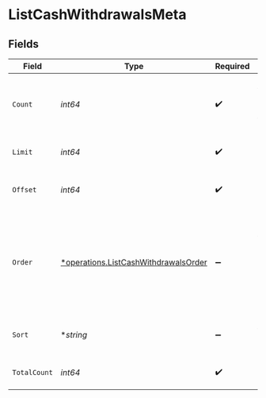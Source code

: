 # ListCashWithdrawalsMeta


## Fields

| Field                                                                                              | Type                                                                                               | Required                                                                                           | Description                                                                                        |
| -------------------------------------------------------------------------------------------------- | -------------------------------------------------------------------------------------------------- | -------------------------------------------------------------------------------------------------- | -------------------------------------------------------------------------------------------------- |
| `Count`                                                                                            | *int64*                                                                                            | :heavy_check_mark:                                                                                 | Count of the resources returned in the response.                                                   |
| `Limit`                                                                                            | *int64*                                                                                            | :heavy_check_mark:                                                                                 | Total limit of the response.                                                                       |
| `Offset`                                                                                           | *int64*                                                                                            | :heavy_check_mark:                                                                                 | Amount of resource to offset in the response.                                                      |
| `Order`                                                                                            | [*operations.ListCashWithdrawalsOrder](../../../pkg/models/operations/listcashwithdrawalsorder.md) | :heavy_minus_sign:                                                                                 | The ordering of the response.<br/>* ASC - Ascending order<br/>* DESC - Descending order            |
| `Sort`                                                                                             | **string*                                                                                          | :heavy_minus_sign:                                                                                 | The field that the list is sorted by.                                                              |
| `TotalCount`                                                                                       | *int64*                                                                                            | :heavy_check_mark:                                                                                 | Total count of all the resources.                                                                  |